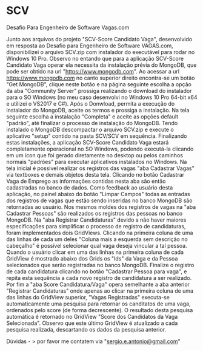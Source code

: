 # SCV
Desafio Para Engenheiro de Software Vagas.com

Junto aos arquivos do projeto "SCV-Score Candidato Vaga", desenvolvido em resposta ao Desafio para Engenheiro de Software VAGAS.com, disponibilizei o arquivo SCV.zip com instalador do executável para rodar no Windows 10 Pro.
Observo no entando que para a aplicação SCV-Score Candidato Vaga operar ela necessita da instalação prévia do MongoDB, que pode ser obtido na url "https://www.mongodb.com".
Ao acessar a url https://www.mongodb.com  no canto superior direito encontra-se um botão "Get MongoDB", clique neste botão e na página seguinte escolha a opção da aba "Community Server" prossiga realizando o download do instalador para o SO Windows (no meu caso desenvolvi no Windows 10 Pro 64-bit x64 e utilizei o VS2017 e C#).
Após o Donwload, permita a execução do instalador do MongoDB, aceite os termos e prossiga a instalação.
Na tela seguinte escolha a instalação "Completa" e aceite as opções default "padrão", até finalizar o processo de instalação do MongoDB.
Tendo instalado o MongoDB descompactar o arquivo SCV.zip e execute o aplicativo "setup" contido na pasta SCV/SCV em sequência.
Finalizando estas instalações, a aplicação SCV-Score Candidato Vaga estará completamente operacional no SO Windows, podendo executá-la clicando em um ícon que foi gerado diretamente no desktop ou pelos caminhos normais "padrões" para executar aplicativos instalados no Windows.
Na tela inicial é possivel realizar os registros das vagas "aba Cadastrar Vagas" via textboxes e demais objetos desta tela. Clicando no botão Cadastrar Vaga de Emprego as informações contidas nesta aba são então cadastradas no banco de dados.
Como feedback ao usuário desta aplicação, no painel abaixo do botão "Limpar Campos" todas as entradas dos registros de vagas que estão sendo inseridas no banco MongoDB são retornadas ao usuário.
Nos mesmos moldes dos registros de vagas na "aba Cadastrar Pessoas" são realizados os registros das pessoas no banco MongoDB.
Na "aba Registrar Candidaturas" devido a não haver maiores especificações para simplificar o processo de registro de candidaturas, foram implementados dois GridViews.
Clicando na primeira coluna de uma das linhas de cada um deles "Coluna mais a esquerda sem descrição no cabeçalho" é possível selecionar qual vaga deseja vincular a tal pessoa.
Quando o usuário clicar em uma das linhas na primeira coluna de cada GridView é mostrado abaixo dos Grids os "Ids" da Vaga e da Pessoa selecionados que serão registradas no banco MongoDB.
Finalize o registro de cada candidatura clicando no botão "Cadastrar Pessoa para vaga", e repita esta sequência a cada novo registro de candidatura a ser realizado.
Por fim a "aba Score Candidatura/Vaga" opera semelhante a aba anterior "Registrar Candidaturas" onde apenas ao clicar na primeira  coluna de uma das linhas do GridView superior, "Vagas Registradas" executa-se automaticamente uma pesquisa para retornar os canditatos de uma vaga, ordenados pelo score (de forma decrescente).
O resultado desta pesquisa automática é retornado no GridView "Score dos Candidatos da Vaga Selecionada".
Observo que este último GridView é atualizado a cada pesquisa realizada, descartando os dados da pesquisa anterior.

Dúvidas - > por favor me contatem via "sergio.e.antonio@gmail.com"



